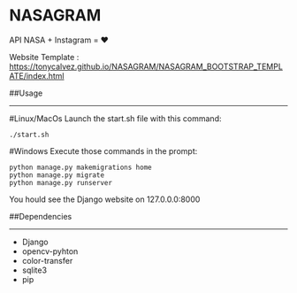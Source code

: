 # NASAGRAM
API NASA + Instagram = ❤️

Website Template : https://tonycalvez.github.io/NASAGRAM/NASAGRAM_BOOTSTRAP_TEMPLATE/index.html

##Usage
***
#Linux/MacOs
Launch the start.sh file with this command:
~~~
./start.sh
~~~
#Windows
Execute those commands in the prompt:
~~~
python manage.py makemigrations home
python manage.py migrate
python manage.py runserver
~~~

You hould see the Django website on 127.0.0.0:8000

##Dependencies
***
  * Django
  * opencv-pyhton
  * color-transfer
  * sqlite3
  * pip
